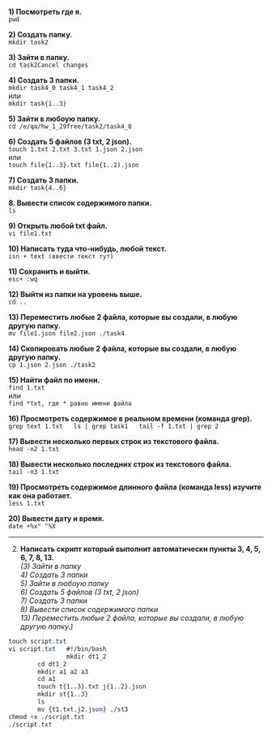 **1) Посмотреть где я.**  
`pwd`
 
**2) Создать папку.**  
`mkdir task2`

**3) Зайти в папку.**  
`cd task2Cancel changes`

**4) Создать 3 папки.**  
`mkdir task4_0 task4_1 task4_2`  
   или  
`mkdir task{1..3}`  

**5) Зайти в любоую папку.**  
`cd /e/qa/hw_1_29free/task2/task4_0`

**6) Создать 5 файлов (3 txt, 2 json).**  
`touch 1.txt 2.txt 3.txt 1.json 2.json`  
   или  
`touch file{1..3}.txt file{1..2).json`

**7) Создать 3 папки.**  
`mkdir task{4..6}`  

**8. Вывести список содержимого папки.**  
`ls`  

**9) Открыть любой txt файл.**  
`vi file1.txt`  

**10) Написать туда что-нибудь, любой текст.**  
`isn + text (ввести текст тут)`  

**11) Сохранить и выйти.**  
`esc+ :wq`  

**12) Выйти из папки на уровень выше.**  
`cd ..`  

**13) Переместить любые 2 файла, которые вы создали, в любую другую папку.**  
`mv file1.json file2.json ./task4`  

**14) Скопировать любые 2 файла, которые вы создали, в любую другую папку.**  
`cp 1.json 2.json ./task2`  

**15) Найти файл по имени.**  
`find 1.txt`   
  или  
`find *txt, где * равно имени файла`

**16) Просмотреть содержимое в реальном времени (команда grep).**  
`grep text 1.txt  
ls | grep task1  
tail -f 1.txt | grep 2`  

**17) Вывести несколько первых строк из текстового файла.**  
`head -n2 1.txt`  

**18) Вывести несколько последних строк из текстового файла.**  
`tail -n3 1.txt`  

**19) Просмотреть содержимое длинного файла (команда less) изучите как она работает.**  
`less 1.txt`  

**20) Вывести дату и время.**  
`date +%x" "%X`  

-----

2) **Написать скрипт который выполнит автоматически пункты 3, 4, 5, 6, 7, 8, 13.**  
   *(3) Зайти в папку  
     4) Создать 3 папки  
     5) Зайти в любоую папку  
     6) Создать 5 файлов (3 txt, 2 json)  
     7) Создать 3 папки  
     8) Вывести список содержимого папки  
    13) Переместить любые 2 файла, которые вы создали, в любую другую папку.)*  

```css
touch script.txt	
vi script.txt	#!/bin/bash
                mkdir dt1_2
		cd dt1_2
		mkdir a1 a2 a3
		cd a1
		touch t{1..3}.txt j{1..2}.json
		mkdir st{1..3}
		ls
		mv {t1.txt,j2.json} ./st3
chmod +x ./script.txt	
./script.txt
```
	
